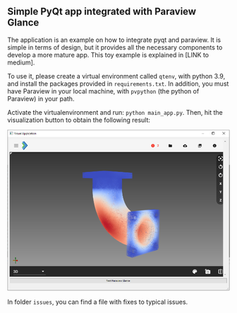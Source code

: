 ## Simple PyQt app integrated with Paraview Glance

The application is an example on how to integrate pyqt and paraview. It is simple in terms of design, but it provides all the necessary components to develop a more mature app. This toy example is explained in [LINK to medium].

To use it, please create a virtual environment called `qtenv`, with python 3.9, and install the packages provided in `requirements.txt`. In addition, you must have Paraview in your local machine, with `pvpython` (the python of Paraview) in your path.

Activate the virtualenvironment and run: `python main_app.py`. Then, hit the visualization button to obtain the following result:

![alt text](qtpview.png "Visual App")

In folder `issues`, you can find a file with fixes to typical issues.
